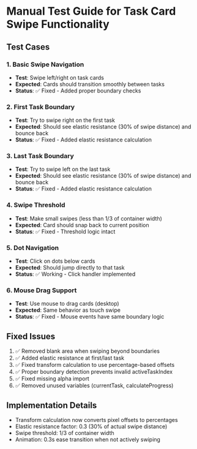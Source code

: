 # Manual Test Guide for Task Card Swipe Functionality

## Test Cases

### 1. Basic Swipe Navigation
- **Test**: Swipe left/right on task cards
- **Expected**: Cards should transition smoothly between tasks
- **Status**: ✅ Fixed - Added proper boundary checks

### 2. First Task Boundary
- **Test**: Try to swipe right on the first task
- **Expected**: Should see elastic resistance (30% of swipe distance) and bounce back
- **Status**: ✅ Fixed - Added elastic resistance calculation

### 3. Last Task Boundary  
- **Test**: Try to swipe left on the last task
- **Expected**: Should see elastic resistance (30% of swipe distance) and bounce back
- **Status**: ✅ Fixed - Added elastic resistance calculation

### 4. Swipe Threshold
- **Test**: Make small swipes (less than 1/3 of container width)
- **Expected**: Card should snap back to current position
- **Status**: ✅ Fixed - Threshold logic intact

### 5. Dot Navigation
- **Test**: Click on dots below cards
- **Expected**: Should jump directly to that task
- **Status**: ✅ Working - Click handler implemented

### 6. Mouse Drag Support
- **Test**: Use mouse to drag cards (desktop)
- **Expected**: Same behavior as touch swipe
- **Status**: ✅ Fixed - Mouse events have same boundary logic

## Fixed Issues
1. ✅ Removed blank area when swiping beyond boundaries
2. ✅ Added elastic resistance at first/last task
3. ✅ Fixed transform calculation to use percentage-based offsets
4. ✅ Proper boundary detection prevents invalid activeTaskIndex
5. ✅ Fixed missing alpha import
6. ✅ Removed unused variables (currentTask, calculateProgress)

## Implementation Details
- Transform calculation now converts pixel offsets to percentages
- Elastic resistance factor: 0.3 (30% of actual swipe distance)
- Swipe threshold: 1/3 of container width
- Animation: 0.3s ease transition when not actively swiping
